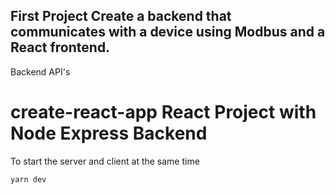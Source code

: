 ## First Project Create a backend that communicates with a device using Modbus and a React frontend.

Backend API's










# create-react-app React Project with Node Express Backend


To start the server and client at the same time

```
yarn dev
```
